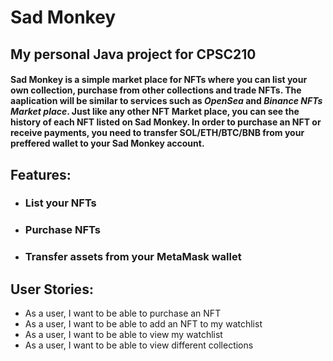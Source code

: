# Sad Monkey 

## My personal Java project for CPSC210

#### Sad Monkey is a simple market place for NFTs where you can list your own collection, purchase from other collections and trade NFTs. The aaplication will be similar to services such as *OpenSea* and *Binance NFTs Market place*. Just like any other NFT Market place, you can see the history of each NFT listed on Sad Monkey. In order to purchase an NFT or receive payments, you need to transfer SOL/ETH/BTC/BNB from your preffered wallet to your Sad Monkey account.

## **Features**:
- ### List your NFTs 
- ### Purchase NFTs
- ### Transfer assets from your MetaMask wallet



## User Stories:

- As a user, I want to be able to purchase an NFT
- As a user, I want to be able to add an NFT to my watchlist
- As a user, I want to be able to view my watchlist
- As a user, I want to be able to view different collections   


